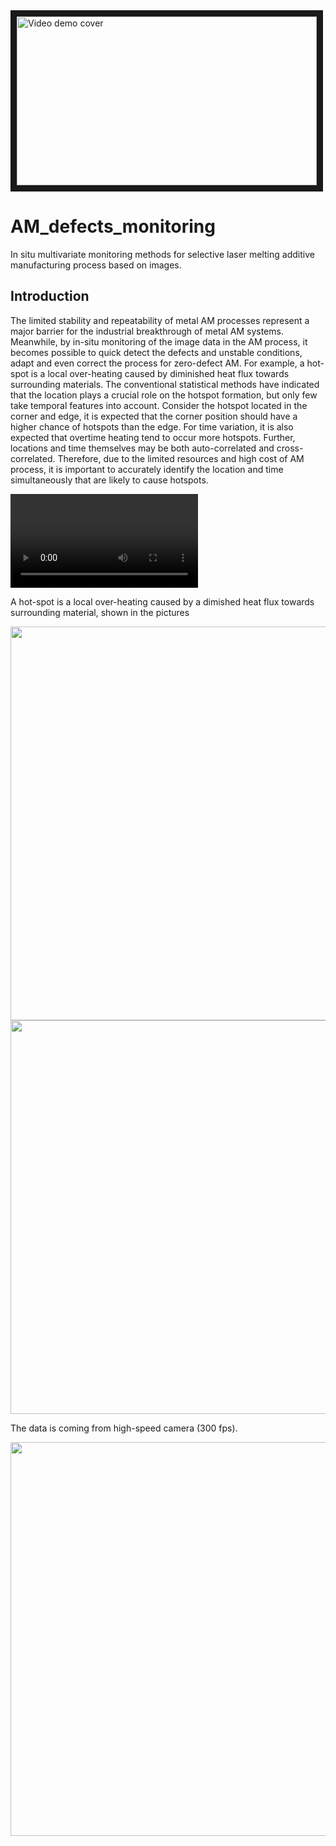 <a href="https://youtu.be/YTl2wdyGfww" target="_blank">
     <img src="https://youtu.be/YTl2wdyGfww/0.jpg" alt="Video demo cover" width="480" height="270" border="10" />
</a>

# AM_defects_monitoring
In situ multivariate monitoring methods for selective laser melting additive manufacturing process based on images.

## Introduction
The limited stability and repeatability of metal AM processes represent a major barrier for the industrial breakthrough of metal AM systems. Meanwhile, by in-situ monitoring of the image data in the AM process, it becomes possible to quick detect the defects and unstable conditions, adapt and even correct the process for zero-defect AM. For example, a hot-spot is a local over-heating caused by diminished heat flux towards surrounding materials. The conventional statistical methods have indicated that the location plays a crucial role on the hotspot formation, but only few take temporal features into account. Consider the hotspot located in the corner and edge, it is expected that the corner position should have a higher chance of hotspots than the edge. For time variation, it is also expected that overtime heating tend to occur more hotspots. Further, locations and time themselves may be both auto-correlated and cross-correlated. Therefore, due to the limited resources and high cost of AM process, it is important to accurately identify the location and time simultaneously that are likely to cause hotspots.

![](https://user-images.githubusercontent.com/60518209/219544576-de91286f-33e5-432c-b949-0d05435bcf41.mp4)

A hot-spot is a local over-heating caused by a dimished heat flux towards surrounding material, shown in the pictures
<p align="center">
  <img src = "https://user-images.githubusercontent.com/60518209/219547544-4effa63d-c011-46a0-97d2-734d9ea50288.mp4" width = "630" />
  <img src="https://user-images.githubusercontent.com/60518209/219546708-b6863677-6971-45d3-9f5d-0dfda6348cca.png" width="630" />
</p>

The data is coming from high-speed camera (300 fps). 
<p align="center">
  <img src="https://user-images.githubusercontent.com/60518209/219547021-15e9f4cb-dda4-4565-9dbc-138c839e1258.png" width="630" />
</p>
